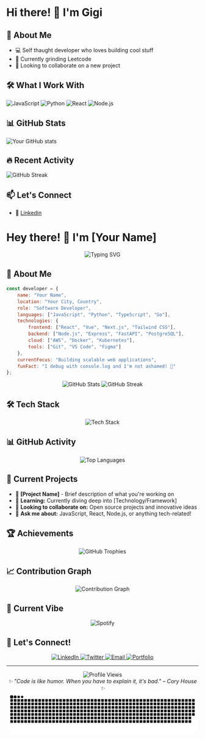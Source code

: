 # Hi there! 👋 I'm Gigi

## 🚀 About Me
- 💻 Self thaught developer who loves building cool stuff
- 🌱 Currently grinding Leetcode
- 🎯 Looking to collaborate on a new project

## 🛠️ What I Work With
![JavaScript](https://img.shields.io/badge/-JavaScript-F7DF1E?style=flat&logo=javascript&logoColor=black)
![Python](https://img.shields.io/badge/-Python-3776AB?style=flat&logo=python&logoColor=white)
![React](https://img.shields.io/badge/-React-61DAFB?style=flat&logo=react&logoColor=black)
![Node.js](https://img.shields.io/badge/-Node.js-339933?style=flat&logo=node.js&logoColor=white)

## 📊 GitHub Stats
![Your GitHub stats](https://github-readme-stats.vercel.app/api?username=Giolii&show_icons=true&theme=dark)

## 🔥 Recent Activity
![GitHub Streak](https://github-readme-streak-stats.herokuapp.com/?user=Giolii&theme=dark)

## 📫 Let's Connect
- 💼 [Linkedin](https://www.linkedin.com/in/luigi-olianas123)


# Hey there! 👋 I'm [Your Name]

<div align="center">
  <img src="https://readme-typing-svg.herokuapp.com?font=Fira+Code&weight=600&size=28&duration=4000&pause=1000&color=36BCF7&center=true&vCenter=true&width=600&lines=Welcome+to+my+digital+playground!;Full-stack+developer+%F0%9F%9A%80;Always+learning+something+new;Let's+build+something+amazing!" alt="Typing SVG" />
</div>

## 🚀 About Me

```javascript
const developer = {
    name: "Your Name",
    location: "Your City, Country",
    role: "Software Developer",
    languages: ["JavaScript", "Python", "TypeScript", "Go"],
    technologies: {
        frontend: ["React", "Vue", "Next.js", "Tailwind CSS"],
        backend: ["Node.js", "Express", "FastAPI", "PostgreSQL"],
        cloud: ["AWS", "Docker", "Kubernetes"],
        tools: ["Git", "VS Code", "Figma"]
    },
    currentFocus: "Building scalable web applications",
    funFact: "I debug with console.log and I'm not ashamed! 🐛"
};
```

<div align="center">
  <img src="https://github-readme-stats.vercel.app/api?username=yourusername&show_icons=true&theme=tokyonight&hide_border=true&count_private=true" alt="GitHub Stats" />
  <img src="https://github-readme-streak-stats.herokuapp.com/?user=yourusername&theme=tokyonight&hide_border=true" alt="GitHub Streak" />
</div>

## 🛠️ Tech Stack

<div align="center">
  <img src="https://skillicons.dev/icons?i=js,ts,python,react,nodejs,nextjs,vue,tailwind,docker,aws,git,figma" alt="Tech Stack" />
</div>

## 📊 GitHub Activity

<div align="center">
  <img src="https://github-readme-stats.vercel.app/api/top-langs/?username=yourusername&layout=compact&theme=tokyonight&hide_border=true" alt="Top Languages" />
</div>

## 🎯 Current Projects

- 🔭 **[Project Name]** - Brief description of what you're working on
- 🌱 **Learning:** Currently diving deep into [Technology/Framework]
- 👯 **Looking to collaborate on:** Open source projects and innovative ideas
- 💬 **Ask me about:** JavaScript, React, Node.js, or anything tech-related!

## 🏆 Achievements

<div align="center">
  <img src="https://github-profile-trophy.vercel.app/?username=yourusername&theme=tokyonight&no-frame=true&no-bg=true&row=1&column=6" alt="GitHub Trophies" />
</div>

## 📈 Contribution Graph

<div align="center">
  <img src="https://github-readme-activity-graph.vercel.app/graph?username=yourusername&theme=tokyo-night&hide_border=true" alt="Contribution Graph" />
</div>

## 🎵 Current Vibe

<div align="center">
  <img src="https://spotify-recently-played-readme.vercel.app/api?user=yourspotifyusername&count=1&unique=true" alt="Spotify" />
</div>

## 🤝 Let's Connect!

<div align="center">
  <a href="https://linkedin.com/in/yourprofile">
    <img src="https://img.shields.io/badge/LinkedIn-0077B5?style=for-the-badge&logo=linkedin&logoColor=white" alt="LinkedIn" />
  </a>
  <a href="https://twitter.com/yourusername">
    <img src="https://img.shields.io/badge/Twitter-1DA1F2?style=for-the-badge&logo=twitter&logoColor=white" alt="Twitter" />
  </a>
  <a href="mailto:your.email@example.com">
    <img src="https://img.shields.io/badge/Email-D14836?style=for-the-badge&logo=gmail&logoColor=white" alt="Email" />
  </a>
  <a href="https://yourportfolio.com">
    <img src="https://img.shields.io/badge/Portfolio-000000?style=for-the-badge&logo=About.me&logoColor=white" alt="Portfolio" />
  </a>
</div>

---

<div align="center">
  <img src="https://komarev.com/ghpvc/?username=yourusername&color=blueviolet&style=flat-square&label=Profile+Views" alt="Profile Views" />
</div>

<div align="center">
  <i>✨ "Code is like humor. When you have to explain it, it's bad." – Cory House ✨</i>
</div>

<div align="center">
  <img src="https://raw.githubusercontent.com/platane/platane/output/github-contribution-grid-snake-dark.svg" alt="Snake animation" />
</div>
